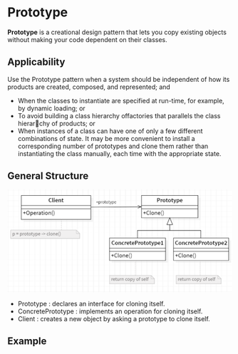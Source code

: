# Prototype

<b>Prototype</b> is a creational design pattern that lets you copy existing objects without making your code dependent on their classes.

## Applicability

Use the Prototype pattern when a system should be independent of how its
products are created, composed, and represented; and

- When the classes to instantiate are specified at run-time, for example, by
  dynamic loading; or
- To avoid building a class hierarchy offactories that parallels the class hierarchy of products; or
- When instances of a class can have one of only a few different combinations
  of state. It may be more convenient to install a corresponding number of
  prototypes and clone them rather than instantiating the class manually, each
  time with the appropriate state.

## General Structure

<p align="center">
  <img src="../../images/prototype.png" width="700" />
</p>

- Prototype : declares an interface for cloning itself.
- ConcretePrototype : implements an operation for cloning itself.
- Client : creates a new object by asking a prototype to clone itself.

## Example

